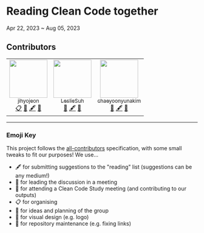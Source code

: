 # Reading Clean Code together

Apr 22, 2023 ~ Aug 05, 2023


## Contributors
<!-- ALL-CONTRIBUTORS-LIST:START - Do not remove or modify this section -->
<!-- prettier-ignore-start -->
<!-- markdownlint-disable -->
<table>
	<tbody>
		<tr>
			<td align="center"><font color="#333333">
			<a href="https://github.com/jihyojeon"><img alt="" src="https://avatars.githubusercontent.com/u/32332164?v=4" width="100px;" />
			<br />
			<sub>jihyojeon</sub></a>
			<br />
			<a href="#eventOrganizing-jihyojeon" title="Event Organizing">📋</a>
			<a href="#ideas-jihyojeon" title="Ideas, Planning, &amp; Feedback">🤔</a>
			<a href="#content-jihyojeon" title="Content">🖋</a>
			<a href="#question-jihyojeon" title="Leading Discussion">💬</a>
			</font></td>
			<td align="center"><font color="#333333">
			<a href="https://github.com/LeslieSuh"><img alt="" src="https://avatars.githubusercontent.com/u/93383909?v=4" width="100px;" />
			<br />
			<sub>LeslieSuh</sub></a>
			<br />
			<a href="#ideas-LeslieSuh" title="Ideas, Planning, &amp; Feedback">🤔</a>
			<a href="#content-LeslieSuh" title="Content">🖋</a>
			<a href="#question-LeslieSuh" title="Leading Discussion">💬</a>
			<td align="center"><font color="#333333">
			<a href="https://github.com/chaeyoonyunakim"><img alt="" src="https://avatars.githubusercontent.com/u/71925297?v=4" width="100px;" />
			<br />
			<sub>chaeyoonyunakim</sub></a>
			<br />
			<a href="#ideas-chaeyoonyunakim" style="text-align: -webkit-center;" title="Ideas, Planning, &amp; Feedback">🤔</a>
			<a href="#content-chaeyoonyunakim" title="Content">🖋</a>
			<a href="#question-chaeyoonyunakim" title="Leading Discussion">💬</a>
			</font></td>
		</tr>
	</tbody>
</table>


<!-- markdownlint-restore -->
<!-- prettier-ignore-end -->

<!-- ALL-CONTRIBUTORS-LIST:END -->

---

### Emoji Key

This project follows the [all-contributors](https://github.com/all-contributors/all-contributors) specification, with some small tweaks to fit our purposes!  We use...  

+ 🖋  for submitting suggestions to the "reading" list (suggestions can be any medium!)
+ 💬  for leading the discussion in a meeting  
+ 📝  for attending a Clean Code Study meeting (and contributing to our outputs)
+ 📋  for organising  
+ 🤔  for ideas and planning of the group
+ 🎨  for visual design (e.g. logo)
+ 🚧  for repository maintenance (e.g. fixing links)

